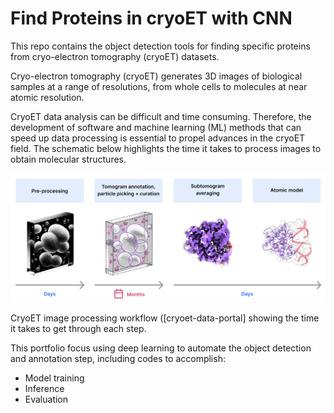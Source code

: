 # Find Proteins in cryoET with CNN

This repo contains the object detection tools for finding specific proteins from cryo-electron tomography (cryoET) datasets.

Cryo-electron tomography (cryoET) generates 3D images of biological samples at a range of resolutions, from whole cells to molecules at near atomic resolution. 

CryoET data analysis can be difficult and time consuming. Therefore, the development of software and machine learning (ML) methods that can speed up data processing is essential to propel advances in the cryoET field. The schematic below highlights the time it takes to process images to obtain molecular structures.

<img src="Figures/workflow_timeline.png" width = "700">

CryoET image processing workflow ([cryoet-data-portal] showing the time it takes to get through each step.

This portfolio focus using deep learning to automate the object detection and annotation step, including codes to accomplish: 
* Model training 
* Inference
* Evaluation 
